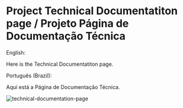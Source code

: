# Project Technical Documentatiton page / Projeto Página de Documentação Técnica

English:

Here is the Technical Documentatiton page.

Português (Brazil):

Aqui está a Página de Documentação Técnica.

![technical-documentation-page](https://user-images.githubusercontent.com/75752123/117853647-0b878480-b25f-11eb-93cc-0cc0840816d9.jpg)
